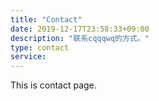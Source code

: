 ```yaml
---
title: "Contact"
date: 2019-12-17T23:58:33+09:00
description: "联系cqqqwq的方式。"
type: contact
service:
---
```


This is contact page.

